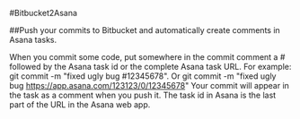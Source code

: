 #Bitbucket2Asana

##Push your commits to Bitbucket and automatically create comments in Asana tasks.

When you commit some code, put somewhere in the commit comment a # followed by the Asana task id or the complete Asana task URL. For example: git commit -m "fixed ugly bug #12345678". Or git commit -m "fixed ugly bug https://app.asana.com/123123/0/12345678" Your commit will appear in the task as a comment when you push it.
The task id in Asana is the last part of the URL in the Asana web app.

